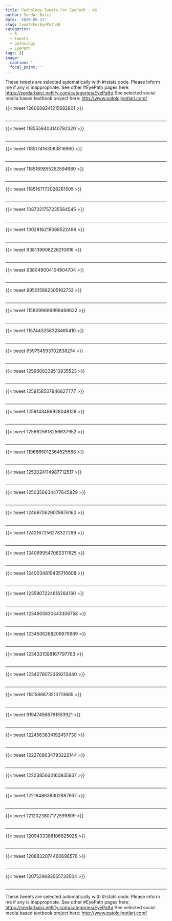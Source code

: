 ```yaml
---
title: Pathology Tweets For EyePath - 46
author: Serdar Balci
date: '2020-05-13'
slug: tweetsForEyePath46
categories:
  - R
  - tweets
  - pathology
  - EyePath
tags: []
image:
  caption: ''
  focal_point: ''
---
```



These tweets are selected automatically with #rstats code. Please inform me if any is inappropriate.
See other #EyePath pages here: https://serdarbalci.netlify.com/categories/EyePath/ 
See selected social media based textbook project here: http://www.patolojinotlari.com/

{{< tweet 1260608241215692801 >}}
<br>
<br>
<hr>
{{< tweet 1185559403140792320 >}}
<br>
<br>
<hr>
{{< tweet 1185174163083816960 >}}
<br>
<br>
<hr>
{{< tweet 1185169855252594689 >}}
<br>
<br>
<hr>
{{< tweet 1185167172026261505 >}}
<br>
<br>
<hr>
{{< tweet 1087321757235564545 >}}
<br>
<br>
<hr>
{{< tweet 1002816219068522496 >}}
<br>
<br>
<hr>
{{< tweet 938139606226210816 >}}
<br>
<br>
<hr>
{{< tweet 938049004104904704 >}}
<br>
<br>
<hr>
{{< tweet 995015882505162753 >}}
<br>
<br>
<hr>
{{< tweet 1158099696998469632 >}}
<br>
<br>
<hr>
{{< tweet 1157443258328465410 >}}
<br>
<br>
<hr>
{{< tweet 659754593702838274 >}}
<br>
<br>
<hr>
{{< tweet 1259608339513835523 >}}
<br>
<br>
<hr>
{{< tweet 1259158507946827777 >}}
<br>
<br>
<hr>
{{< tweet 1259143486928048128 >}}
<br>
<br>
<hr>
{{< tweet 1256625618256637952 >}}
<br>
<br>
<hr>
{{< tweet 1196865012364525568 >}}
<br>
<br>
<hr>
{{< tweet 1253024114987712517 >}}
<br>
<br>
<hr>
{{< tweet 1250356634477645829 >}}
<br>
<br>
<hr>
{{< tweet 1246970629078876160 >}}
<br>
<br>
<hr>
{{< tweet 1242167256278327299 >}}
<br>
<br>
<hr>
{{< tweet 1240699547082317825 >}}
<br>
<br>
<hr>
{{< tweet 1240034819435716608 >}}
<br>
<br>
<hr>
{{< tweet 1235907224616284160 >}}
<br>
<br>
<hr>
{{< tweet 1234905830543306758 >}}
<br>
<br>
<hr>
{{< tweet 1234506268208979969 >}}
<br>
<br>
<hr>
{{< tweet 1234331598167797763 >}}
<br>
<br>
<hr>
{{< tweet 1234276072369213440 >}}
<br>
<br>
<hr>
{{< tweet 1181588873513713665 >}}
<br>
<br>
<hr>
{{< tweet 919474566761553921 >}}
<br>
<br>
<hr>
{{< tweet 1224563834192457730 >}}
<br>
<br>
<hr>
{{< tweet 1222768634793222144 >}}
<br>
<br>
<hr>
{{< tweet 1222385664160935937 >}}
<br>
<br>
<hr>
{{< tweet 1221848638302887937 >}}
<br>
<br>
<hr>
{{< tweet 1212023807172599809 >}}
<br>
<br>
<hr>
{{< tweet 1209433388106625025 >}}
<br>
<br>
<hr>
{{< tweet 1208832074460696576 >}}
<br>
<br>
<hr>
{{< tweet 1207529683555733504 >}}
<br>
<br>
<hr>


These tweets are selected automatically with #rstats code. Please inform me if any is inappropriate.
See other #EyePath pages here: https://serdarbalci.netlify.com/categories/EyePath/ 
See selected social media based textbook project here: http://www.patolojinotlari.com/
